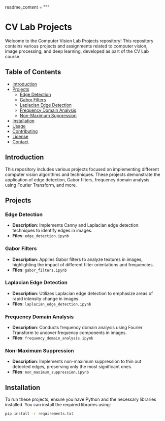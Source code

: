 readme_content = """
# CV Lab Projects

Welcome to the Computer Vision Lab Projects repository! This repository contains various projects and assignments related to computer vision, image processing, and deep learning, developed as part of the CV Lab course.

## Table of Contents

- [Introduction](#introduction)
- [Projects](#projects)
  - [Edge Detection](#edge-detection)
  - [Gabor Filters](#gabor-filters)
  - [Laplacian Edge Detection](#laplacian-edge-detection)
  - [Frequency Domain Analysis](#frequency-domain-analysis)
  - [Non-Maximum Suppression](#non-maximum-suppression)
- [Installation](#installation)
- [Usage](#usage)
- [Contributing](#contributing)
- [License](#license)
- [Contact](#contact)

## Introduction

This repository includes various projects focused on implementing different computer vision algorithms and techniques. These projects demonstrate the application of edge detection, Gabor filters, frequency domain analysis using Fourier Transform, and more.

## Projects

### Edge Detection

- **Description**: Implements Canny and Laplacian edge detection techniques to identify edges in images.
- **Files**: `edge_detection.ipynb`

### Gabor Filters

- **Description**: Applies Gabor filters to analyze textures in images, highlighting the impact of different filter orientations and frequencies.
- **Files**: `gabor_filters.ipynb`

### Laplacian Edge Detection

- **Description**: Utilizes Laplacian edge detection to emphasize areas of rapid intensity change in images.
- **Files**: `laplacian_edge_detection.ipynb`

### Frequency Domain Analysis

- **Description**: Conducts frequency domain analysis using Fourier Transform to uncover frequency components in images.
- **Files**: `frequency_domain_analysis.ipynb`

### Non-Maximum Suppression

- **Description**: Implements non-maximum suppression to thin out detected edges, preserving only the most significant ones.
- **Files**: `non_maximum_suppression.ipynb`

## Installation

To run these projects, ensure you have Python and the necessary libraries installed. You can install the required libraries using:

```bash
pip install -r requirements.txt
